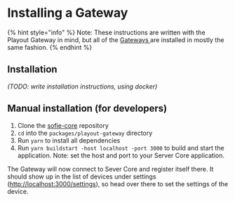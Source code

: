 # Installing a Gateway

{% hint style="info" %}
Note: These instructions are written with the Playout Gateway in mind, but all of the [Gateways ](../under-the-hood/libraries.md#gateways)are installed in mostly the same fashion.
{% endhint %}

## Installation

_\(TODO: write installation instructions, using docker\)_

## Manual installation \(for developers\)

1. Clone the [sofie-core](https://github.com/Sofie-Automation/sofie-core) repository
2. `cd` into the `packages/playout-gateway` directory
3. Run `yarn` to install all dependencies
4. Run `yarn buildstart -host localhost -port 3000`  to build and start the application. Note: set the host and port to your Server Core application.

The Gateway will now connect to Sever Core and register itself there.
It should show up in the list of devices under settings \([http://localhost:3000/settings](http://localhost:3000/settings)\), so head over there to set the settings of the device.

